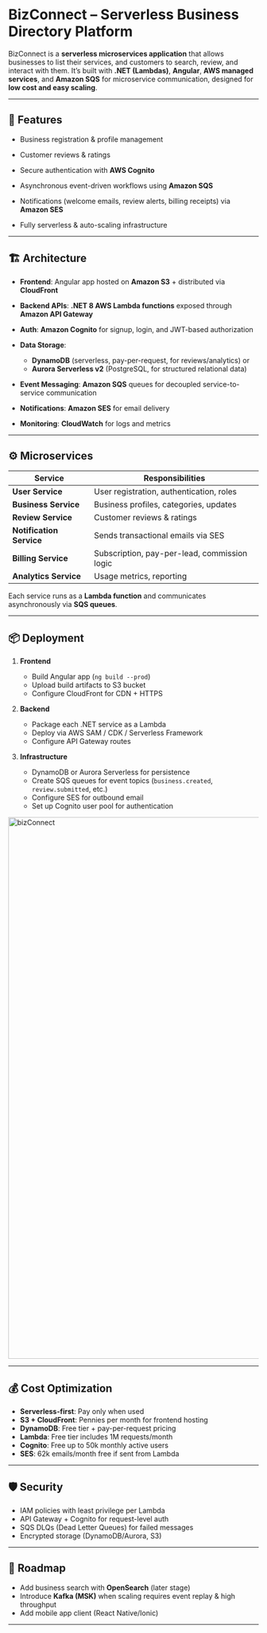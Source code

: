 # **BizConnect – Serverless Business Directory Platform**

BizConnect is a **serverless microservices application** that allows businesses to list their services, and customers to search, review, and interact with them.
It’s built with **.NET (Lambdas)**, **Angular**, **AWS managed services**, and **Amazon SQS** for microservice communication, designed for **low cost and easy scaling**.

---

## 🚀 Features

* Business registration & profile management

* Customer reviews & ratings
* Secure authentication with **AWS Cognito**
* Asynchronous event-driven workflows using **Amazon SQS**
* Notifications (welcome emails, review alerts, billing receipts) via **Amazon SES**
* Fully serverless & auto-scaling infrastructure

---

## 🏗️ Architecture

* **Frontend**: Angular app hosted on **Amazon S3** + distributed via **CloudFront**
* **Backend APIs**: **.NET 8 AWS Lambda functions** exposed through **Amazon API Gateway**
* **Auth**: **Amazon Cognito** for signup, login, and JWT-based authorization
* **Data Storage**:

  * **DynamoDB** (serverless, pay-per-request, for reviews/analytics) or
  * **Aurora Serverless v2** (PostgreSQL, for structured relational data)
* **Event Messaging**: **Amazon SQS** queues for decoupled service-to-service communication
* **Notifications**: **Amazon SES** for email delivery
* **Monitoring**: **CloudWatch** for logs and metrics

---

## ⚙️ Microservices

| Service                  | Responsibilities                             |
| ------------------------ | -------------------------------------------- |
| **User Service**         | User registration, authentication, roles     |
| **Business Service**     | Business profiles, categories, updates       |
| **Review Service**       | Customer reviews & ratings                   |
| **Notification Service** | Sends transactional emails via SES           |
| **Billing Service**      | Subscription, pay-per-lead, commission logic |
| **Analytics Service**    | Usage metrics, reporting                     |

Each service runs as a **Lambda function** and communicates asynchronously via **SQS queues**.

---

## 📦 Deployment

1. **Frontend**

   * Build Angular app (`ng build --prod`)
   * Upload build artifacts to S3 bucket
   * Configure CloudFront for CDN + HTTPS

2. **Backend**

   * Package each .NET service as a Lambda
   * Deploy via AWS SAM / CDK / Serverless Framework
   * Configure API Gateway routes

3. **Infrastructure**

   * DynamoDB or Aurora Serverless for persistence
   * Create SQS queues for event topics (`business.created`, `review.submitted`, etc.)
   * Configure SES for outbound email
   * Set up Cognito user pool for authentication
  
     
<img width="1547" height="1088" alt="bizConnect" src="https://github.com/user-attachments/assets/3b970386-683e-4350-b3db-3575ac6346ac" />

---

## 💰 Cost Optimization

* **Serverless-first**: Pay only when used
* **S3 + CloudFront**: Pennies per month for frontend hosting
* **DynamoDB**: Free tier + pay-per-request pricing
* **Lambda**: Free tier includes 1M requests/month
* **Cognito**: Free up to 50k monthly active users
* **SES**: 62k emails/month free if sent from Lambda

---

## 🛡️ Security

* IAM policies with least privilege per Lambda
* API Gateway + Cognito for request-level auth
* SQS DLQs (Dead Letter Queues) for failed messages
* Encrypted storage (DynamoDB/Aurora, S3)

---

## 📌 Roadmap

* Add business search with **OpenSearch** (later stage)
* Introduce **Kafka (MSK)** when scaling requires event replay & high throughput
* Add mobile app client (React Native/Ionic)

---
